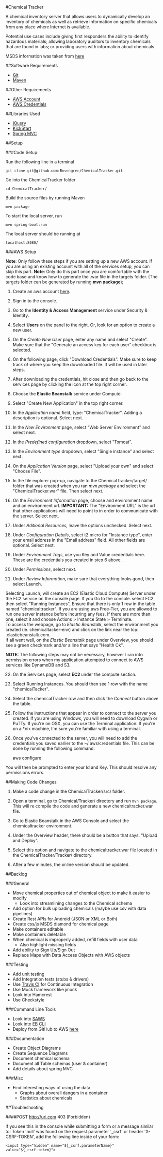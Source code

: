 #Chemical Tracker

A chemical inventory server that allows users to dynamically develop an inventory of chemicals as
well as retrieve information on specific chemicals from any place where Internet is available.

Potential use cases include giving first responders the ability to identify hazardous materials;
allowing laboratory auditors to inventory chemicals that are found in labs; or providing users
with information about chemicals.

MSDS information was taken from [here](http://www.sciencelab.com/msdsList.php)

##Software Requirements

* [Git](https://git-scm.com)
* [Maven](https://maven.apache.org)

##Other Requirements

* [AWS Account](https://aws.amazon.com/)
* [AWS Credentials](http://docs.aws.amazon.com/general/latest/gr/aws-security-credentials.html)

##Libraries Used

* [jQuery](https://jquery.com/)
* [KickStart](http://getkickstart.com/)
* [Spring MVC](http://spring.io/)

##Setup

###Code Setup

Run the following line in a terminal

    git clone git@github.com:Rosengren/ChemicalTracker.git

Go into the ChemicalTracker folder

    cd ChemicalTracker/

Build the source files by running Maven

    mvn package

To start the local server, run

    mvn spring-boot:run

The local server should be running at

    localhost:8080/

###AWS Setup

__Note__: Only follow these steps if you are setting up a new AWS account. If you are using an
existing account with all of the services setup, you can skip this part.
__Note__: Only do this part once you are comfortable with the code base and know how to generate
the .war file in the targets folder. (The targets folder can be generated by running **mvn package**);

1. Create an aws account [here](https://aws.amazon.com/).

2. Sign in to the console.

3. Go to the **Identity & Access Management** service under Security & Identity.

4. Select **Users** on the panel to the right. Or, look for an option to create a new user.

5. On the _Create New User_ page, enter any name and select "Create". Make sure that the "Generate an access key for each user" checkbox is selected.

6. On the following page, click "Download Credentials". Make sure to keep track of where you keep the downloaded file. It will be used in later steps.

7. After downloading the credentials, hit close and then go back to the services page by clicking the icon at the top right corner.

8. Choose the **Elastic Beanstalk** service under Compute.

9. Select "Create New Application" in the top right corner.

10. In the _Application name_ field, type: "ChemicalTracker". Adding a description is optional. Select next.

11. In the _New Environment_ page, select "Web Server Environment" and select next.

12. In the  _Predefined configuration_ dropdown, select "Tomcat".

13. In the _Environment type_ dropdown, select "Single instance" and select next.

14. On the _Application Version_ page, select "Upload your own" and select "Choose File".

15. In the file explorer pop-up, navigate to the ChemicalTracker/target/ folder that was created when you ran _mvn package_ and select the "ChemicalTracker.war" file. Then select next.

16. On the _Environment Information_ page, choose and environment name and an environment url.
__IMPORTANT:__ The "Environment URL" is the url that other applications will need to point to in
order to communicate with the server. Select next.

17. Under _Aditional Resources_, leave the options unchecked.  Select next.

18. Under _Configuration Details_, select t2.micro for "Instance type", enter your email address
in the "Email address" field. All other fields are optional. Select next.

19. Under _Environment Tags_, use you Key and Value credentials here. These are the credentials you created in step 6 above.

20. Under _Permissions_, select next.

21. Under _Review Information_, make sure that everything looks good, then select Launch.

Selecting Launch, will create an EC2 (Elastic Cloud Compute) Server under the EC2 service on the
console page. If you Go to the console. select EC2, then select "Running Instances", Ensure that
there is only 1 row in the table named "chemicaltracker". If you are using aws Free-Tier, you are
allowed to run one server instance before incurring any fees. If there are more than one, select
it and choose Actions > Instance State > Terminate.
<br/>
To access the webpage, go to _Elastic Beanstalk_, select the environment you created (ie.
chemicaltacker-env) and click on the link near the top: <url>.elasticbeanstalk.com.
<br/>
If all went well, on the _Elastic Beanstalk_ page under Overview, you should see a green
checkmark and/or a line that says "Health Ok".
<br/>

__NOTE:__ The following steps may not be necessary, however I ran into permission errors when my application attempted to connect to AWS services like DynamoDB
and S3.

22. On the Services page, select **EC2** under the compute section.

23. Select Running Instances. You should then see 1 row with the name "chemicalTacker".

24. Select the chemicalTracker row and then click the _Connect_ button above the table.

25. Follow the instructions that appear in order to connect to the server you created. If you are using Windows, you will need to download
Cygwin or PuTTy. If you're on OSX, you can use the Terminal application. If you're on a \*nix machine, I'm sure you're familiar with using a terminal.

26. Once you've connected to the server, you will need to add the credentials you saved earlier to the ~/.aws/credentials file. This can be done by running the following command:

    aws configure

You will then be prompted to enter your Id and Key. This should resolve any permissions errors.

##Making Code Changes

1. Make a code change in the ChemicalTracker/src/ folder.

2. Open a terminal, go to Chemical/Tracker/ directory and run `mvn package`. This will re compile
the code and generate a new chemicaltracker.war file.

3. Go to Elastic Beanstalk in the AWS Console and select the chemicaltracker environment.

4. Under the Overview header, there should be a button that says: "Upload and Deploy".

5. Select this option and navigate to the chemicaltracker.war file located in the
ChemicalTracker/Tracker/ directory.

6. After a few minutes, the online version should be updated.

##Backlog

###General
- Move chemical properties out of chemical object to make it easier to modify
    - Look into streamlining changes to the Chemical schema
- Add option for bulk uploading chemicals (maybe use csv with data pipelines)
- Create Rest APIs for Android (JSON or XML or Both)
- Create css/js MSDS diamond for chemical page
- Make containers editable
- Make containers deletable
- When chemical is improperly added, refill fields with user data
    - Also highlight missing fields
- Add ability to Sign Up/Sign Out
- Replace Maps with Data Access Objects with AWS objects

###Testing
- Add unit testing
- Add Integration tests (stubs & drivers)
- Use [Travis CI](https://travis-ci.org/getting_started) for Continuous Integration
- Use Mock framework like jmock
- Look into Hamcrest
- Use Checkstyle

###Command Line Tools
- Look into [SAWS](https://github.com/donnemartin/saws)
- Look into [EB CLI](http://docs.aws.amazon.com/elasticbeanstalk/latest/dg/eb-cli3-install.html)
- Deploy from GitHub to AWS [here](http://docs.aws.amazon.com/codedeploy/latest/userguide/github-integ-tutorial.html)

###Documentation
- Create Object Diagrams
- Create Sequence Diagrams
- Document chemical schema
- Document all Table schemas (user & container)
- Add details about spring MVC

###Misc
- Find interesting ways of using the data
    - Graphs about overall dangers in a container
    - Statistics about chemicals


##Troubleshooting

####POST http://url.com 403 (Forbidden)

If you see this in the console while submitting a form or a message similar to:
Token 'null' was found on the request parameter '\_csrf' or header 'X-CSRF-TOKEN',
add the following line inside of your form:

    <input type="hidden" name="${_csrf.parameterName}" value="${_csrf.token}">


